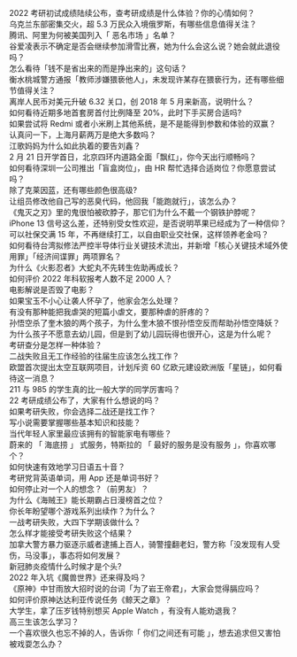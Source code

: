 2022 考研初试成绩陆续公布，查考研成绩是什么体验？你的心情如何？  
乌克兰东部密集交火，超 5.3 万民众入境俄罗斯，有哪些信息值得关注？  
腾讯、阿里为何被美国列入「 恶名市场 」名单？  
谷爱凌表示不确定是否会继续参加滑雪比赛，她为什么会这么说？她会就此退役吗？  
怎么看待「钱不是省出来的而是挣出来的」这句话？  
衡水桃城警方通报「教师涉嫌猥亵他人」，未发现许某存在猥亵行为，还有哪些细节值得关注？  
离岸人民币对美元升破 6.32 关口，创 2018 年 5 月来新高，说明什么？  
如何看待近期多地首套房首付比例降至 20%，此时下手买房合适吗?  
如果尝试将 Redmi 或者小米刷上其他系统，是不是能得到参数和体验的双赢？  
认真问一下，上海月薪两万是绝大多数吗？  
江歌妈妈为什么如此执着的要告刘鑫？  
2 月 21 日开学首日，北京四环内道路全面「飘红」，你今天出行顺畅吗？  
如何看待深圳一公司推出「盲盒岗位」，由 HR 帮忙选择合适岗位？你愿意尝试吗？  
除了克莱因蓝，还有哪些颜色很高级?  
让组员修改他自己写的恶臭代码，他回我「能跑就行」，该怎么办？  
《鬼灭之刃》里的鬼很怕被砍脖子，那它们为什么不戴一个钢铁护脖呢？  
iPhone 13 信号这么差，还特别受女性欢迎，是否说明苹果已经成为了一种信仰？  
可以社保交满 15 年，不再继续打工，以自由职业交社保，这样领养老金吗？  
如何看待台湾拟修法严控半导体行业关键技术流出，并新增「核心关键技术域外使用罪」「经济间谍罪」两项罪名？  
为什么《火影忍者》大蛇丸不先转生佐助再成长？  
如何评价 2022 年科软报考人数不足 2000 人？  
电影解说是否毁了电影？  
如果宝玉不小心让袭人怀孕了，他家会怎么处理？  
有没有那种能把我虐哭的短篇小虐文，要那种虐的肝疼的？  
孙悟空杀了奎木狼的两个孩子，为什么奎木狼不恨孙悟空反而帮助孙悟空降妖？  
为什么孩子不愿意去幼儿园，但是到了幼儿园玩得也很开心，这是为什么呢？  
考研查分是怎样一种体验？  
二战失败且无工作经验的往届生应该怎么找工作？  
欧盟首次提出太空互联网项目，计划斥资 60 亿欧元建设欧洲版「星链」，如何看待这一消息？  
211 与 985 的学生真的比一般大学的同学厉害吗？  
22 考研成绩公布了，大家有什么想说的吗？  
如果考研失败，你会选择二战还是找工作？  
写小说需要掌握哪些基本知识和技能？  
当代年轻人家里最应该拥有的智能家电有哪些？  
蔚来的 「 海底捞 」 式服务，特斯拉的 「 最好的服务是没有服务 」，你喜欢哪个？  
如何快速有效地学习日语五十音？  
考研党背英语单词，用 App 还是单词书好？  
如何停止对一个人的想念？（前男友）？  
为什么《海贼王》能长期霸占日漫榜首之位？  
你长年盼望哪个游戏系列出续作？为什么？  
一战考研失败，大四下学期该做什么？  
怎么样才能接受考研失败这个结果？  
加拿大警方暴力驱逐示威者逮捕上百人，骑警撞翻老妇，警方称「没发现有人受伤，马没事」，事态将如何发展？  
新冠肺炎疫情什么时候才是个头?  
2022 年入坑《魔兽世界》还来得及吗？  
《原神》中甘雨放大招时说的台词「为了岩王帝君」，大家会觉得膈应吗？  
如何评价原神达达利亚传说任务《鲸天之章》？  
大学生，拿了压岁钱特别想买 Apple Watch ，有没有人能劝退我？  
高三生该怎么学习？  
一个喜欢很久也忘不掉的人，告诉你「 你们之间还有可能 」，想去追求但又害怕被戏耍怎么办？  
